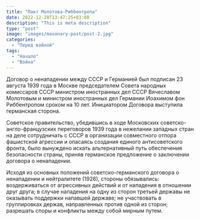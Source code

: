 ```yaml
---
title: "Пакт Молотова-Риббентропа"
date: 2022-12-28T13:47:25+03:00
description: "This is meta description"
type: "post"
image: "images/masonary-post/post-2.jpg"
categories:
  - "Перед войной"
tags:
  - "Начало"
  - "Война"
---
```

Договор о ненападении между СССР и Германией был подписан 23 августа 1939 года в Москве председателем Совета народных комиссаров СССР министром иностранных дел СССР Вячеславом Молотовым и министром иностранных дел Германии Иоахимом фон Риббентропом сроком на 10 лет. Инициатором Договора выступила германская сторона.

Советское правительство, убедившись в ходе Московских советско-англо-французских переговоров 1939 года в нежелании западных стран на деле сотрудничать с СССР в организации совместного отпора фашистской агрессии и опасаясь создания единого антисоветского фронта, было вынуждено искать альтернативный путь обеспечения безопасности страны, приняв германское предложение о заключении договора о ненападении.

Исходя из основных положений советско-германского договора о ненападении и нейтралитете (1926), стороны обязывались: воздерживаться от агрессивных действий и от нападения в отношении друг друга; в случае нападения на одну из сторон третьей державы не оказывать поддержки напавшей державе; не участвовать в группировках держав, направленных против одной из сторон; разрешать споры и конфликты между собой мирным путем.
